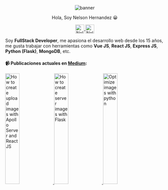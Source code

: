 
 <p align="center">
  <img src="https://i.ibb.co/y0mZ7tk/nelson-developer.png" alt="banner"/>
</p>

<p align="center"> 
Hola, Soy Nelson Hernandez 😀
</p>
<p align="center">
  <a href="https://www.instagram.com/nelsonhermendz/" target="blank">
    <img align="center" src="https://cdn.jsdelivr.net/npm/simple-icons@3.0.1/icons/instagram.svg" alt="Nelson-developer" height="28px" width="28px" />
  </a>
   <a href="https://medium.com/@nelsonher019" target="blank">
    <img align="center" src="https://cdn-images-1.medium.com/max/1200/1*6_fgYnisCa9V21mymySIvA.png" alt="Nelson-developer" height="28px" width="28px" />
  </a>
</p>


Soy **FullStack Developer**, me apasiona el desarrollo web desde los 15 años, me gusta trabajar con herramientas como **Vue JS**, **React JS**, **Express JS**, **Python (Flask)**, **MongoDB**, etc.

#### 📹 Publicaciones actuales en [Medium](https://medium.com/@nelsonher019):


<a href="https://medium.com/@nelsonher019/how-to-create-upload-images-with-apollo-server-and-react-js-469c9c07f230?source=rss-57948f2413ba------2" target='_blank'>
    <img width='30%' src=https://cdn-images-1.medium.com/max/1024/1*ofZ2014zcpVc0PzSUGjRSw.png alt="How to create upload images with Apollo Server and React JS" />
  </a>
<a href="https://medium.com/@nelsonher019/how-to-create-server-images-with-flask-3466cef6538b?source=rss-57948f2413ba------2" target='_blank'>
    <img width='30%' src="https://cdn-images-1.medium.com/max/1024/1*ha47mAzaWZ6a2I0murJL4w.png" alt="How to create server images with Flask" />
  </a>
<a href="https://medium.com/@nelsonher019/optimize-images-with-python-ce043cdd8ba2?source=rss-57948f2413ba------2" target='_blank'>
    <img width='30%' src="https://cdn-images-1.medium.com/max/1024/1*lwQJfzOCEsUPcNFvr0Zxlw.png" alt="Optimize images with python" />
  </a>